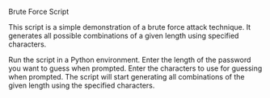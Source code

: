 Brute Force Script


This script is a simple demonstration of a brute force attack technique. It generates all possible combinations of a given length using specified characters.


Run the script in a Python environment.
Enter the length of the password you want to guess when prompted.
Enter the characters to use for guessing when prompted.
The script will start generating all combinations of the given length using the specified characters.
